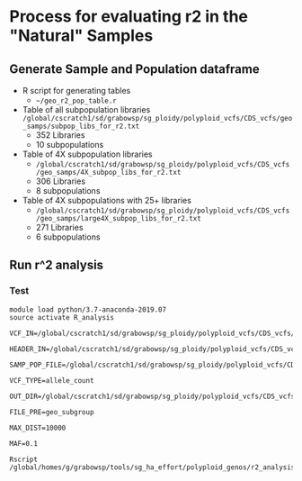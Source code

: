 # Process for evaluating r2 in the "Natural" Samples

## Generate Sample and Population dataframe
* R script for generating tables
  * `~/geo_r2_pop_table.r`
* Table of all subpopulation libraries
  `/global/cscratch1/sd/grabowsp/sg_ploidy/polyploid_vcfs/CDS_vcfs/geo_samps/subpop_libs_for_r2.txt`
  * 352 Libraries
  * 10 subpopulations
* Table of 4X subpopulation libraries
  * `/global/cscratch1/sd/grabowsp/sg_ploidy/polyploid_vcfs/CDS_vcfs/geo_samps/4X_subpop_libs_for_r2.txt`
  * 306 Libraries
  * 8 subpopulations
* Table of 4X subpopulations with 25+ libraries
  * `/global/cscratch1/sd/grabowsp/sg_ploidy/polyploid_vcfs/CDS_vcfs/geo_samps/large4X_subpop_libs_for_r2.txt`
  * 271 Libraries
  * 6 subpopulations

## Run r^2 analysis
### Test
```
module load python/3.7-anaconda-2019.07
source activate R_analysis

VCF_IN=/global/cscratch1/sd/grabowsp/sg_ploidy/polyploid_vcfs/CDS_vcfs/geo_samps/Chr01K.polyploid.CDS.geosamps.vcf_00

HEADER_IN=/global/cscratch1/sd/grabowsp/sg_ploidy/polyploid_vcfs/CDS_vcfs/geo_samps/CDS.geosamps.vcf.header.txt

SAMP_POP_FILE=/global/cscratch1/sd/grabowsp/sg_ploidy/polyploid_vcfs/CDS_vcfs/geo_samps/subpop_libs_for_r2.txt

VCF_TYPE=allele_count

OUT_DIR=/global/cscratch1/sd/grabowsp/sg_ploidy/polyploid_vcfs/CDS_vcfs/geo_samps/r2_results

FILE_PRE=geo_subgroup

MAX_DIST=10000

MAF=0.1

Rscript /global/homes/g/grabowsp/tools/sg_ha_effort/polyploid_genos/r2_analysis/calc_snp_r2_v2.r

```


